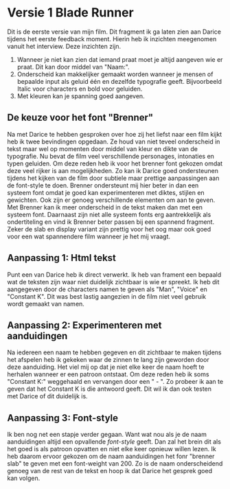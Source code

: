 # Versie 1 Blade Runner 

Dit is de eerste versie van mijn film. Dit fragment ik ga laten zien aan Darice tijdens het eerste feedback moment. Hierin heb ik inzichten meegenomen vanuit het interview. Deze inzichten zijn.
1. Wanneer je niet kan zien dat iemand praat moet je altijd aangeven wie er praat. Dit kan door middel van "Naam:". 
2. Onderscheid kan makkelijker gemaakt worden wanneer je mensen of bepaalde input als geluid één en dezelfde typografie geeft. Bijvoorbeeld Italic voor characters en bold voor geluiden. 
3. Met kleuren kan je spanning goed aangeven. 

## De keuze voor het font "Brenner"

Na met Darice te hebben gesproken over hoe zij het liefst naar een film kijkt heb ik twee bevindingen opgedaan. Ze houd van niet teveel onderscheid in tekst maar wel op momenten door middel van kleur en dikte van de typografie. Nu bevat de film veel verschillende personages, intonaties en typen geluiden. Om deze reden heb ik voor het brenner font gekozen omdat deze veel rijker is aan mogelijkheden. Zo kan ik Darice goed ondersteunen tijdens het kijken van de film door subtiele maar prettige aanpassingen aan de font-style te doen. Brenner ondersteunt mij hier beter in dan een systeem font omdat je goed kan experimenteren met diktes, stijlen en gewichten. Ook zijn er genoeg verschillende elementen om aan te geven. Met Brenner kan ik meer onderscheid in de tekst maken dan met een systeem font. 
Daarnaast zijn niet alle systeem fonts erg aantrekkelijk als ondertiteling en vind ik Brenner beter passen bij een spannend fragment. Zeker de slab en display variant zijn prettig voor het oog maar ook goed voor een wat spannendere film wanneer je het mij vraagt.

## Aanpassing 1: Html tekst

Punt een van Darice heb ik direct verwerkt. Ik heb van frament een bepaald wat de teksten zijn waar niet duidelijk zichtbaar is wie er spreekt. Ik heb dit aangegeven door de characters namen te geven als "Man", "Voice" en "Constant K". Dit was best lastig aangezien in de film niet veel gebruik wordt gemaakt van namen. 

## Aanpassing 2: Experimenteren met aanduidingen

Na iedereen een naam te hebben gegeven en dit zichtbaar te maken tijdens het afspelen heb ik gekeken waar de zinnen te lang zijn geworden door deze aanduiding. Het viel mij op dat je niet elke keer de naam hoeft te herhalen wanneer er een patroon ontstaat. Om deze reden heb ik soms "Constant K:" weggehaald en vervangen door een " - ". Zo probeer ik aan te geven dat het Constant K is die antwoord geeft. Dit wil ik dan ook testen met Darice of dit duidelijk is.

## Aanpassing 3: Font-style

Ik ben nog net een stapje verder gegaan. Want wat nou als je de naam aanduidingen altijd een opvallende *font-style* geeft. Dan zal het brein dit als het goed is als patroon opvatten en niet elke keer opnieuw willen lezen. Ik heb daarom ervoor gekozen om de naam aanduidingen het fonr "brenner slab" te geven met een font-weight van 200. Zo is de naam onderscheidend genoeg van de rest van de tekst en hoop ik dat Darice het gesprek goed kan volgen.

